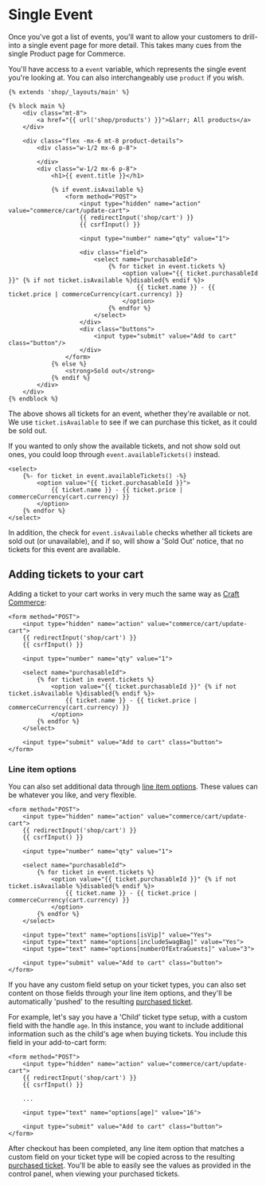 # Single Event

Once you've got a list of events, you'll want to allow your customers to drill-into a single event page for more detail. This takes many cues from the single Product page for Commerce.

You'll have access to a `event` variable, which represents the single event you're looking at. You can also interchangeably use `product` if you wish.

```twig
{% extends 'shop/_layouts/main' %}

{% block main %}
    <div class="mt-8">
        <a href="{{ url('shop/products') }}">&larr; All products</a>
    </div>

    <div class="flex -mx-6 mt-8 product-details">
        <div class="w-1/2 mx-6 p-8">

        </div>
        <div class="w-1/2 mx-6 p-8">
            <h1>{{ event.title }}</h1>

            {% if event.isAvailable %}
                <form method="POST">
                    <input type="hidden" name="action" value="commerce/cart/update-cart">
                    {{ redirectInput('shop/cart') }}
                    {{ csrfInput() }}

                    <input type="number" name="qty" value="1">

                    <div class="field">
                        <select name="purchasableId">
                            {% for ticket in event.tickets %}
                                <option value="{{ ticket.purchasableId }}" {% if not ticket.isAvailable %}disabled{% endif %}>
                                    {{ ticket.name }} - {{ ticket.price | commerceCurrency(cart.currency) }}
                                </option>
                            {% endfor %}
                        </select>
                    </div>
                    <div class="buttons">
                        <input type="submit" value="Add to cart" class="button"/>
                    </div>
                </form>
            {% else %}
                <strong>Sold out</strong>
            {% endif %}
        </div>
    </div>
{% endblock %}
```

The above shows all tickets for an event, whether they're available or not. We use `ticket.isAvailable` to see if we can purchase this ticket, as it could be sold out.

If you wanted to only show the available tickets, and not show sold out ones, you could loop through `event.availableTickets()` instead.

```twig
<select>
    {%- for ticket in event.availableTickets() -%}
        <option value="{{ ticket.purchasableId }}">
            {{ ticket.name }} - {{ ticket.price | commerceCurrency(cart.currency) }}
        </option>
    {% endfor %}
</select>
```

In addition, the check for `event.isAvailable` checks whether all tickets are sold out (or unavailable), and if so, will show a 'Sold Out' notice, that no tickets for this event are available.

## Adding tickets to your cart

Adding a ticket to your cart works in very much the same way as [Craft Commerce](https://docs.craftcms.com/commerce/v3/adding-to-and-updating-the-cart.html):

```twig
<form method="POST">
    <input type="hidden" name="action" value="commerce/cart/update-cart">
    {{ redirectInput('shop/cart') }}
    {{ csrfInput() }}

    <input type="number" name="qty" value="1">

    <select name="purchasableId">
        {% for ticket in event.tickets %}
            <option value="{{ ticket.purchasableId }}" {% if not ticket.isAvailable %}disabled{% endif %}>
                {{ ticket.name }} - {{ ticket.price | commerceCurrency(cart.currency) }}
            </option>
        {% endfor %}
    </select>

    <input type="submit" value="Add to cart" class="button">
</form>
```

### Line item options

You can also set additional data through [line item options](https://docs.craftcms.com/commerce/v3/adding-to-and-updating-the-cart.html#line-item-options-and-notes). These values can be whatever you like, and very flexible.

```twig
<form method="POST">
    <input type="hidden" name="action" value="commerce/cart/update-cart">
    {{ redirectInput('shop/cart') }}
    {{ csrfInput() }}

    <input type="number" name="qty" value="1">

    <select name="purchasableId">
        {% for ticket in event.tickets %}
            <option value="{{ ticket.purchasableId }}" {% if not ticket.isAvailable %}disabled{% endif %}>
                {{ ticket.name }} - {{ ticket.price | commerceCurrency(cart.currency) }}
            </option>
        {% endfor %}
    </select>

    <input type="text" name="options[isVip]" value="Yes">
    <input type="text" name="options[includeSwagBag]" value="Yes">
    <input type="text" name="options[numberOfExtraGuests]" value="3">

    <input type="submit" value="Add to cart" class="button">
</form>
```

If you have any custom field setup on your ticket types, you can also set content on those fields through your line item options, and they'll be automatically 'pushed' to the resulting [purchased ticket](docs:developers/purchased-ticket).

For example, let's say you have a 'Child' ticket type setup, with a custom field with the handle `age`. In this instance, you want to include additional information such as the child's age when buying tickets. You include this field in your add-to-cart form:

```twig
<form method="POST">
    <input type="hidden" name="action" value="commerce/cart/update-cart">
    {{ redirectInput('shop/cart') }}
    {{ csrfInput() }}

    ...

    <input type="text" name="options[age]" value="16">

    <input type="submit" value="Add to cart" class="button">
</form>
```

After checkout has been completed, any line item option that matches a custom field on your ticket type will be copied across to the resulting [purchased ticket](docs:developers/purchased-ticket). You'll be able to easily see the values as provided in the control panel, when viewing your purchased tickets.


